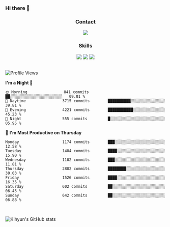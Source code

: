 ### Hi there 👋

<!--
**Key5771/Key5771** is a ✨ _special_ ✨ repository because its `README.md` (this file) appears on your GitHub profile.

Here are some ideas to get you started:

- 🔭 I’m currently working on ...
- 🌱 I’m currently learning ...
- 👯 I’m looking to collaborate on ...
- 🤔 I’m looking for help with ...
- 💬 Ask me about ...
- 📫 How to reach me: ...
- 😄 Pronouns: ...
- ⚡ Fun fact: ...
-->

<h3 align="center">Contact</h3>
<div align="center">
  <a href="mailto:ksj57715@gmail.com"><img src="https://img.shields.io/badge/Gmail-D14836?style=for-the-badge&logo=gmail&logoColor=white"/></a>
</div>

<h3 align="center">Skills</h3>
<div align="center">
  <img src="https://img.shields.io/badge/iOS-000000?style=for-the-badge&logo=ios&logoColor=white"/>
  <img src="https://img.shields.io/badge/Swift-FA7343?style=for-the-badge&logo=swift&logoColor=white"/>
  <img src="https://img.shields.io/badge/Xcode-007ACC?style=for-the-badge&logo=Xcode&logoColor=white"/>
</div>

<br>

<!--START_SECTION:waka-->
![Profile Views](http://img.shields.io/badge/Profile%20Views-0-blue)

**I'm a Night 🦉** 

```text
🌞 Morning                841 commits         ██░░░░░░░░░░░░░░░░░░░░░░░   09.01 % 
🌆 Daytime                3715 commits        ██████████░░░░░░░░░░░░░░░   39.81 % 
🌃 Evening                4221 commits        ███████████░░░░░░░░░░░░░░   45.23 % 
🌙 Night                  555 commits         █░░░░░░░░░░░░░░░░░░░░░░░░   05.95 % 
```
📅 **I'm Most Productive on Thursday** 

```text
Monday                   1174 commits        ███░░░░░░░░░░░░░░░░░░░░░░   12.58 % 
Tuesday                  1484 commits        ████░░░░░░░░░░░░░░░░░░░░░   15.90 % 
Wednesday                1102 commits        ███░░░░░░░░░░░░░░░░░░░░░░   11.81 % 
Thursday                 2802 commits        ████████░░░░░░░░░░░░░░░░░   30.03 % 
Friday                   1526 commits        ████░░░░░░░░░░░░░░░░░░░░░   16.35 % 
Saturday                 602 commits         ██░░░░░░░░░░░░░░░░░░░░░░░   06.45 % 
Sunday                   642 commits         ██░░░░░░░░░░░░░░░░░░░░░░░   06.88 % 
```



<!--END_SECTION:waka-->

<br>


![Kihyun's GitHub stats](https://github-readme-stats.vercel.app/api?username=key5771&show_icons=true&theme=radical)
